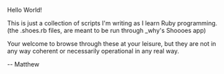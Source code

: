 Hello World!


This is just a collection of scripts I'm writing as I learn Ruby programming.
(the .shoes.rb files, are meant to be run through _why's Shoooes app)

Your welcome to browse through these at your leisure, but they are not in any way
coherent or necessarily operational in any real way.

-- Matthew